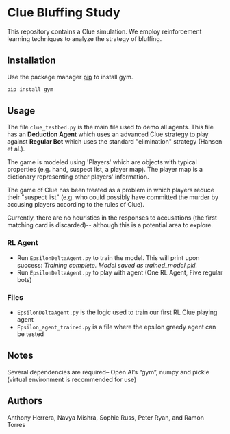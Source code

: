 # Clue Bluffing Study

This repository contains a Clue simulation. We employ reinforcement learning techniques to analyze the strategy of bluffing. 


## Installation 

Use the package manager [pip](https://pip.pypa.io/en/stable/) to install gym.

```bash
pip install gym
```

## Usage

The file `clue_testbed.py` is the main file used to demo all agents. This file has an **Deduction Agent** which uses an advanced Clue strategy to play against **Regular Bot** which uses the standard "elimination" strategy (Hansen et al.). 

The game is modeled using 'Players' which are objects with typical properties (e.g. hand, suspect list, a player map). The player map is a dictionary representing other players' information. 

The game of Clue has  been treated as a problem in which players reduce their "suspect list" (e.g. who could possibly have committed the murder by accusing players according to the rules of Clue). 

Currently, there are no heuristics in the responses to accusations (the first matching card is discarded)-- although this is a potential area to explore.

### RL Agent
* Run `EpsilonDeltaAgent.py` to train the model. This will print upon success: *Training complete. Model saved as trained_model.pkl.* 
* Run `EpsilonDeltaAgent.py` to play with agent (One RL Agent, Five regular bots)


### Files
* `EpsilonDeltaAgent.py` is the logic used to train our first RL Clue playing agent 
* `Epsilon_agent_trained.py` is a file where the epsilon greedy agent can be tested



## Notes
Several dependencies are required– Open AI’s “gym”, numpy and pickle (virtual environment is recommended for use)





## Authors
Anthony Herrera, Navya Mishra, Sophie Russ, Peter Ryan, and Ramon Torres
